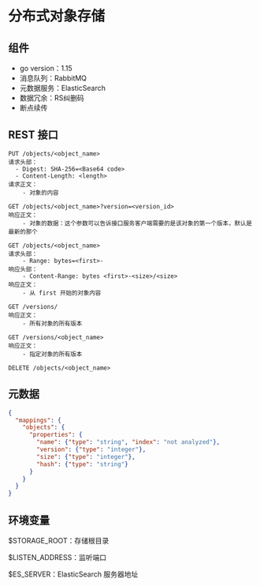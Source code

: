 # 分布式对象存储

## 组件

- go version：1.15
- 消息队列：RabbitMQ
- 元数据服务：ElasticSearch
- 数据冗余：RS纠删码
- 断点续传

## REST 接口

```
PUT /objects/<object_name>
请求头部：
  - Digest: SHA-256=<Base64 code>
  - Content-Length: <length>
请求正文：
	- 对象的内容
```

```
GET /objects/<object_name>?version=<version_id>
响应正文：
	- 对象的数据：这个参数可以告诉接口服务客户端需要的是该对象的第一个版本，默认是最新的那个
```

```
GET /objects/<object_name>
请求头部：
	- Range: bytes=<first>-
响应头部：
	- Content-Range: bytes <first>-<size>/<size>
响应正文：
	- 从 first 开始的对象内容
```

```
GET /versions/
响应正文：
	- 所有对象的所有版本
	
GET /versions/<object_name>
响应正文：
	- 指定对象的所有版本
```

```
DELETE /objects/<object_name>
```

## 元数据

```json
{
  "mappings": {
    "objects": {
      "properties": {
        "name": {"type": "string", "index": "not analyzed"},
        "version": {"type": "integer"},
        "size": {"type": "integer"},
        "hash": {"type": "string"}
      }
    }
  }
}
```

## 环境变量

$STORAGE_ROOT：存储根目录

$LISTEN_ADDRESS：监听端口

$ES_SERVER：ElasticSearch 服务器地址